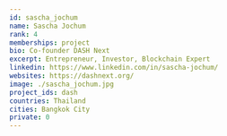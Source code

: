 ```yaml
---
id: sascha_jochum
name: Sascha Jochum
rank: 4
memberships: project
bio: Co-founder DASH Next
excerpt: Entrepreneur, Investor, Blockchain Expert
linkedin: https://www.linkedin.com/in/sascha-jochum/
websites: https://dashnext.org/
image: ./sascha_jochum.jpg
project_ids: dash
countries: Thailand
cities: Bangkok City
private: 0
---
```

